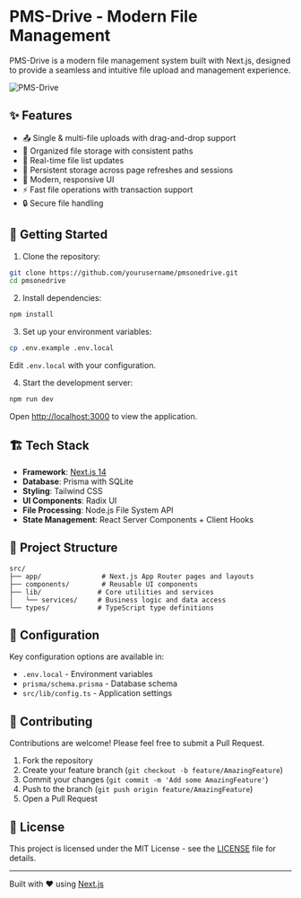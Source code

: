 # PMS-Drive - Modern File Management

PMS-Drive is a modern file management system built with Next.js, designed to provide a seamless and intuitive file upload and management experience.

![PMS-Drive](public/screenshot.png)

## ✨ Features

- 📤 Single & multi-file uploads with drag-and-drop support
- 📁 Organized file storage with consistent paths
- 🔄 Real-time file list updates
- 💾 Persistent storage across page refreshes and sessions
- 🎯 Modern, responsive UI
- ⚡ Fast file operations with transaction support
- 🔒 Secure file handling

## 🚀 Getting Started

1. Clone the repository:
```bash
git clone https://github.com/yourusername/pmsonedrive.git
cd pmsonedrive
```

2. Install dependencies:
```bash
npm install
```

3. Set up your environment variables:
```bash
cp .env.example .env.local
```
Edit `.env.local` with your configuration.

4. Start the development server:
```bash
npm run dev
```

Open [http://localhost:3000](http://localhost:3000) to view the application.

## 🏗️ Tech Stack

- **Framework**: [Next.js 14](https://nextjs.org)
- **Database**: Prisma with SQLite
- **Styling**: Tailwind CSS
- **UI Components**: Radix UI
- **File Processing**: Node.js File System API
- **State Management**: React Server Components + Client Hooks

## 📝 Project Structure

```
src/
├── app/               # Next.js App Router pages and layouts
├── components/        # Reusable UI components
├── lib/              # Core utilities and services
│   └── services/     # Business logic and data access
└── types/            # TypeScript type definitions
```

## 🔧 Configuration

Key configuration options are available in:
- `.env.local` - Environment variables
- `prisma/schema.prisma` - Database schema
- `src/lib/config.ts` - Application settings

## 🤝 Contributing

Contributions are welcome! Please feel free to submit a Pull Request.

1. Fork the repository
2. Create your feature branch (`git checkout -b feature/AmazingFeature`)
3. Commit your changes (`git commit -m 'Add some AmazingFeature'`)
4. Push to the branch (`git push origin feature/AmazingFeature`)
5. Open a Pull Request

## 📄 License

This project is licensed under the MIT License - see the [LICENSE](LICENSE) file for details.

---

Built with ❤️ using [Next.js](https://nextjs.org)
